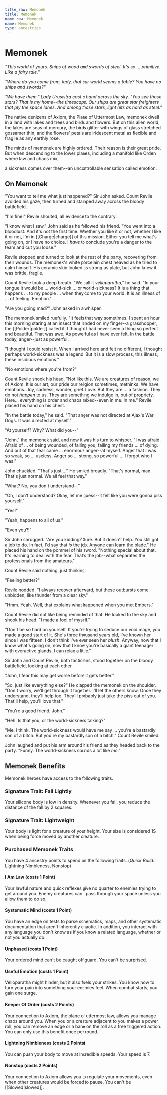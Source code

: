 ```yaml
---
title_raw: Memonek
title: Memonek
name_raw: Memonek
name: Memonek
type: ancestries
---
```


# Memonek

*"This world of yours. Ships of wood and swords of steel. It's so ... primitive. Like a fairy tale."*

*"Where do you come from, lady, that our world seems a fable? You have no ships and swords?"*

*"We have them." Lady Urusistra cast a hand across the sky. "You see those stars? That is my home--the timescape. Our ships are great star freighters that ply the space lanes. And among those stars, light hits as hard as steel."*

The native denizens of Axiom, the Plane of Uttermost Law, memonek dwell in a land with lakes and trees and birds and flowers. But on this alien world, the lakes are seas of mercury, the birds glitter with wings of glass stretched gossamer thin, and the flowers' petals are iridescent metal as flexible and fragile as any earthly rose.

The minds of memonek are highly ordered. Their reason is their great pride. But when descending to the lower planes, including a manifold like Orden where law and chaos mix,

a sickness comes over them--an uncontrollable sensation called emotion.

## On Memonek

"You want to tell me what just happened?" Sir John asked. Count Revile avoided his gaze, then turned and stamped away across the bloody battlefield.

"I'm fine!" Revile shouted, all evidence to the contrary.

"I know what I saw," John said as he followed his friend. "You went into a bloodlust. And it's not the first time. Whether you like it or not, whether I like it or not, I'm in [[Charge|charge]] of this mission. Either you tell me what's going on, or I have no choice. I *have* to conclude you're a danger to the team and cut you loose."

Revile stopped and turned to look at the rest of the party, recovering from their wounds. The memonek's white porcelain chest heaved as he tried to calm himself. His ceramic skin looked as strong as plate, but John knew it was brittle, fragile.

Count Revile took a deep breath. "We call it *velloparatha*," he said. "In your tongue it would be ... world-sick ... or world-sickness? It is a thing that happens ... to my people ... when they come to your world. It is an illness of ... of feeling. Emotion."

"Are you going mad?" John asked in a whisper.

The memonek smiled ruefully. "It feels that way sometimes. I spent an hour this morning staring at an insect that landed on my finger--a grasshopper, the [[Polder|polder]] called it. I thought I had never seen a thing so perfect and beautiful. That was awe. As powerful as I have ever felt. In the battle today, anger--just as powerful.

"I thought I could resist it. When I arrived here and felt no different, I thought perhaps world-sickness was a legend. But it is a slow process, this illness, these insidious emotions."

"No emotions where you're from?"

Count Revile shook his head. "Not like this. We are creatures of reason, we of Axiom. It is our art, our pride our religion sometimes, methinks. We have emotions. Joy, sadness, wonder, grief. Love. But they are ... a fashion. They do not *happen* to us. They are something we indulge in, out of propriety. Here... everything is order and chaos mixed--even in me. In me." Revile placed his hand on his chest.

"In the battle today," he said. "That anger was not directed at Ajax's War Dogs. It was directed at myself."

"At yourself? Why? What did you--"

"John," the memonek said, and now it was his turn to whisper. "I was afraid. Afraid of ... of being wounded, of failing you, failing my friends ... of dying. And out of that fear came ... enormous anger--at myself. Anger that I was so weak, so ... useless. Anger so ... strong, so powerful ... I forgot who I was."

John chuckled. "That's just ..." He smiled broadly. "That's normal, man. That's just normal. We all feel that way."

"What? No, you don't understand--"

"Oh, I don't understand? Okay, let me guess--it felt like you were gonna piss yourself."

"Yes!"

"Yeah, happens to all of us."

"Even you?!"

Sir John shrugged. "Are you kidding? Sure. But it doesn't help. You still got a job to do. In fact, I'd say that *is* the job. Anyone can learn the blade." He placed his hand on the pommel of his sword. "Nothing special about that. It's learning to deal with the fear. That's the job--what separates the professionals from the amateurs."

Count Revile said nothing, just thinking.

"Feeling better?"

Revile nodded. "I always recover afterward, but these outbursts come unbidden, like thunder from a clear sky."

"Hmm. Yeah. Well, that explains what happened when you met Embers."

Count Revile did not like being reminded of that. He looked to the sky and shook his head. "I made a fool of myself."

"Don't be so hard on yourself. If you're trying to seduce our void mage, you made a good start of it. She's three thousand years old, I've known her since I was fifteen. I don't think I've ever seen her *blush*. Anyway, now that I know what's going on, now that I know you're basically a giant teenager with overactive glands, I can relax a little."

Sir John and Count Revile, both tacticians, stood together on the bloody battlefield, looking at each other.

"John, I fear this may get worse before it gets better."

"So, just like everything else?" He clapped the memonek on the shoulder. "Don't worry, we'll get through it together. I'll let the others know. Once they understand, they'll help too. They'll probably just take the piss out of you. That'll help, you'll love that."

"You're a good friend, John."

"Heh. Is that you, or the world-sickness talking?"

"Me, I think. The world-sickness would have me say ... you're a bastardly son of a bitch. But you're my bastardly son of a bitch." Count Revile smiled.

John laughed and put his arm around his friend as they headed back to the party. "Funny. The world-sickness sounds a lot like *me*."

## Memonek Benefits

Memonek heroes have access to the following traits.

### Signature Trait: Fall Lightly

Your silicone body is low in density. Whenever you fall, you reduce the distance of the fall by 2 squares.

### Signature Trait: Lightweight

Your body is light for a creature of your height. Your size is considered 1S when being force moved by another creature.

### Purchased Memonek Traits

You have 4 ancestry points to spend on the following traits. (*Quick Build:* Lightning Nimbleness, Nonstop)

#### I Am Law (costs 1 Point)

Your lawful nature and quick reflexes give no quarter to enemies trying to get around you. Enemy creatures can't pass through your space unless you allow them to do so.

#### Systematic Mind (costs 1 Point)

You have an edge on tests to parse schematics, maps, and other systematic documentation that aren't inherently chaotic. In addition, you interact with any language you don't know as if you know a related language, whether or not you actually do.

#### Unphased (costs 1 Point)

Your ordered mind can't be caught off guard. You can't be surprised.

#### Useful Emotion (costs 1 Point)

Velloparatha might hinder, but it also fuels your strikes. You know how to turn your pain into something your enemies feel. When combat starts, you gain one surge.

#### Keeper Of Order (costs 2 Points)

Your connection to Axiom, the plane of uttermost law, allows you manage chaos around you. When you or a creature adjacent to you makes a power roll, you can remove an edge or a bane on the roll as a free triggered action. You can only use this benefit once per round.

#### Lightning Nimbleness (costs 2 Points)

You can push your body to move at incredible speeds. Your speed is 7.

#### Nonstop (costs 2 Points)

Your connection to Axiom allows you to regulate your movements, even when other creatures would be forced to pause. You can't be [[Slowed|slowed]].
